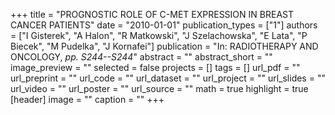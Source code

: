 +++
title = "PROGNOSTIC ROLE OF C-MET EXPRESSION IN BREAST CANCER PATIENTS"
date = "2010-01-01"
publication_types = ["1"]
authors = ["I Gisterek", "A Halon", "R Matkowski", "J Szelachowska", "E Lata", "P Biecek", "M Pudelka", "J Kornafei"]
publication = "In: RADIOTHERAPY AND ONCOLOGY, _pp. S244--S244_"
abstract = ""
abstract_short = ""
image_preview = ""
selected = false
projects = []
tags = []
url_pdf = ""
url_preprint = ""
url_code = ""
url_dataset = ""
url_project = ""
url_slides = ""
url_video = ""
url_poster = ""
url_source = ""
math = true
highlight = true
[header]
image = ""
caption = ""
+++

